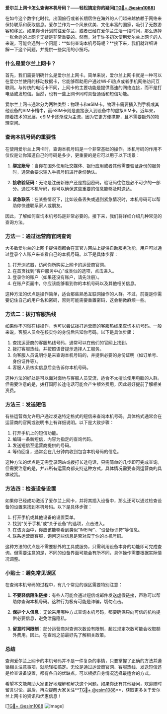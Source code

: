 **爱尔兰上网卡怎么查询本机号码？——轻松搞定你的疑问[[TG💪+ @esim1088](https://t.me/s/esim1088)]**

在如今这个数字化时代，出国旅行或者长期居住在海外的人们越来越依赖于网络来保持联系和获取信息。爱尔兰作为一个风景优美、文化丰富的国家，吸引了无数游客和移民。如果你也计划前往爱尔兰，或者已经在爱尔兰生活一段时间，那么选择一张合适的上网卡无疑是非常重要的。然而，对于许多初次使用爱尔兰上网卡的人来说，可能会遇到一个问题：**如何查询本机号码呢？**接下来，我们就详细讲解一下这个问题，并提供一些实用的小技巧。

### 什么是爱尔兰上网卡？

首先，我们需要明确什么是爱尔兰上网卡。简单来说，爱尔兰上网卡就是一种可以在爱尔兰使用的移动数据卡，它能够帮助用户通过Wi-Fi热点或者手机网络访问互联网。与传统的电话卡不同，上网卡的主要功能是提供高速的网络连接，而不是打电话或发短信。当然，也有一些上网卡同时具备通话和短信功能。

爱尔兰上网卡通常分为两种类型：物理卡和eSIM卡。物理卡需要插入到手机或其他设备的SIM卡槽中，而eSIM卡则是直接嵌入到设备中的虚拟SIM卡。近年来，随着技术的发展，eSIM卡逐渐成为主流，因为它更方便携带，且不需要额外的物理空间。

### 查询本机号码的重要性

在使用爱尔兰上网卡时，查询本机号码是一个非常基础的操作。本机号码的作用不仅仅是让你知道自己的号码是多少，更重要的是它可以用于以下场景：

1. **绑定账号**：当你在国外使用社交媒体、银行应用或者其他需要验证身份的服务时，通常会要求输入手机号码进行身份确认。
   
2. **接收验证码**：无论是注册新账户还是找回密码，验证码往往是必不可少的一部分。通过本机号码，你可以确保这些重要的信息能够及时送达。

3. **紧急联系**：在某些情况下，比如设备丢失或遇到紧急情况时，本机号码可以帮助你快速联系家人或朋友。

因此，了解如何查询本机号码是非常必要的。接下来，我们将详细介绍几种常见的查询方法。

### 方法一：通过运营商官网查询

大多数爱尔兰的上网卡提供商都会在其官方网站上提供自助服务功能，用户可以通过登录个人账户来查看自己的本机号码。以下是具体步骤：

1. 打开浏览器，访问你所购买上网卡的运营商官网。
2. 在首页找到“客户服务中心”或类似的选项，点击进入。
3. 登录你的账户（如果还没有账户，请先注册）。
4. 在账户页面中，你应该能够看到你的本机号码以及其他相关信息。

这种方法的优点是操作简单，适合那些熟悉互联网操作的人群。不过，前提是你需要记住自己的用户名和密码，否则可能需要重置密码，这会稍微麻烦一些。

### 方法二：拨打客服热线

如果你不习惯在线操作，也可以尝试拨打运营商的客服热线来查询本机号码。一般来说，客服人员会在核实你的身份后告知你号码。以下是具体步骤：

1. 查找运营商的客服热线号码，通常可以在他们的官网上找到。
2. 拨打客服热线，并按照语音提示选择人工服务。
3. 向客服人员说明你是来查询本机号码的，并提供必要的身份证明（如订单号、身份证件等）。
4. 客服人员核实信息后会告诉你本机号码。

这种方法的好处是可以面对面地与客服人员交流，适合不太擅长使用电脑的人群。但需要注意的是，拨打国际长途电话可能会产生额外费用，因此最好提前了解相关资费。

### 方法三：发送短信

有些运营商允许用户通过发送特定格式的短信来查询本机号码。具体格式通常会在运营商的官网或说明书上有详细说明。以下是大致步骤：

1. 打开手机上的短信功能。
2. 编辑一条新短信，内容为指定的查询代码。
3. 发送短信至运营商提供的号码。
4. 等待回复，通常会在几分钟内收到包含本机号码的信息。

这种方法的优点是无需登录网站或拨打长途电话，只需简单的几步即可完成查询。但需要注意的是，并非所有运营商都支持这种方式，具体情况需要查阅运营商的具体政策。

### 方法四：检查设备设置

如果你已经成功激活了爱尔兰上网卡，并将其插入设备中，那么还可以通过检查设备的设置来找到本机号码。以下是具体步骤：

1. 打开手机或其他设备的设置菜单。
2. 找到“关于手机”或“关于设备”的选项，点击进入。
3. 在该页面中，你应该能够看到类似“IMEI号”、“设备标识符”等信息。
4. 联系运营商客服，询问这些信息是否对应于你的本机号码。

这种方法的优点是不需要额外的工具或服务，只需利用设备本身的功能即可完成查询。但需要注意的是，不同的设备界面可能会有所不同，具体操作需要根据实际情况调整。

### 小贴士：避免常见误区

在查询本机号码的过程中，有几个常见的误区需要特别注意：

1. **不要轻信陌生链接**：有些人可能会通过短信或邮件发送虚假链接，声称可以帮助你查询本机号码。这种行为极有可能是诈骗，切勿点击。
   
2. **保护个人信息**：无论采用哪种方式查询本机号码，都要确保只向可信的机构提供必要信息，避免泄露隐私。

3. **留意时间限制**：部分运营商对查询次数设有限制，超过规定次数可能会收取额外费用。因此，在查询之前最好先了解相关政策。

### 总结

查询爱尔兰上网卡的本机号码并不是一件复杂的事情，只要掌握了正确的方法并遵循相关注意事项，就能轻松搞定。无论是通过运营商官网、客服热线、发送短信还是检查设备设置，都有各自的优缺点，可以根据自身情况选择最适合的方式。

希望本文能帮助大家更好地理解和解决这个问题。如果你还有其他疑问，欢迎随时留言讨论。最后，再次提醒大家关注**[TG💪+ @esim1088](https://t.me/s/esim1088)**，获取更多关于爱尔兰上网卡的资讯和优惠信息！

[[TG💪+ @esim1088](https://t.me/s/esim1088) ![Image](https://i.postimg.cc/4NQfJmqS/Snipaste-2025-05-13-00-14-12.png)]